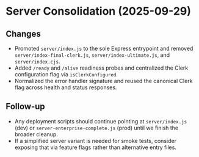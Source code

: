 ﻿# Server Consolidation (2025-09-29)

## Changes
- Promoted `server/index.js` to the sole Express entrypoint and removed `server/index-final-clerk.js`, `server/index-ultimate.js`, and `server/index.cjs`.
- Added `/ready` and `/alive` readiness probes and centralized the Clerk configuration flag via `isClerkConfigured`.
- Normalized the error handler signature and reused the canonical Clerk flag across health and status responses.

## Follow-up
- Any deployment scripts should continue pointing at `server/index.js` (dev) or `server-enterprise-complete.js` (prod) until we finish the broader cleanup.
- If a simplified server variant is needed for smoke tests, consider exposing that via feature flags rather than alternative entry files.
